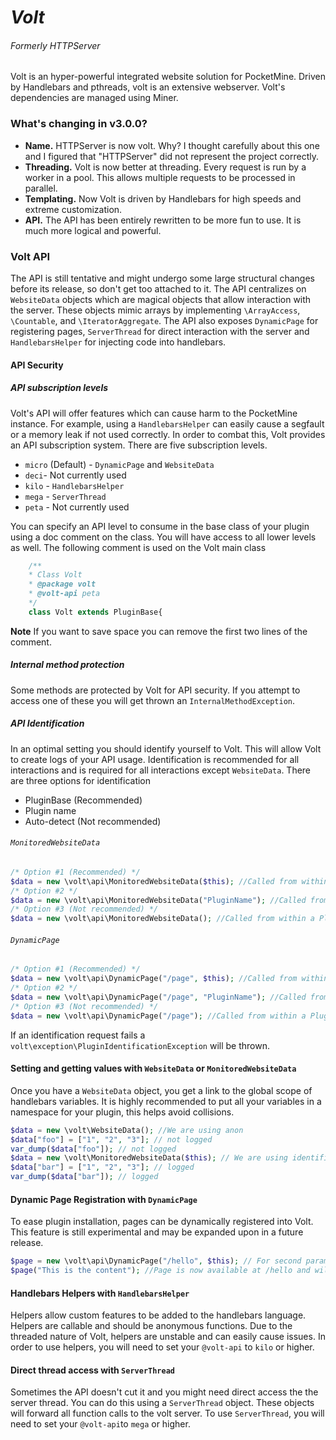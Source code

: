 ***Volt***
====
###### Formerly HTTPServer

Volt is an hyper-powerful integrated website solution for PocketMine. Driven by Handlebars and pthreads, volt is an extensive webserver. Volt's dependencies are managed using Miner.

### What's changing in v3.0.0?
* **Name.** HTTPServer is now volt. Why? I thought carefully about this one and I figured that "HTTPServer" did not represent the project correctly.
* **Threading.** Volt is now better at threading. Every request is run by a worker in a pool. This allows multiple requests to be processed in parallel.
* **Templating.** Now Volt is driven by Handlebars for high speeds and extreme customization.
* **API.** The API has been entirely rewritten to be more fun to use. It is much more logical and powerful.

### Volt API
The API is still tentative and might undergo some large structural changes before its release, so don't get too attached to it. The API centralizes on `WebsiteData` objects which are magical objects that allow interaction with the server. These objects mimic arrays by implementing `\ArrayAccess`, `\Countable`, and `\IteratorAggregate`. The API also exposes `DynamicPage` for registering pages, `ServerThread` for direct interaction with the server and `HandlebarsHelper` for injecting code into handlebars.

#### API Security
##### API subscription levels
Volt's API will offer features which can cause harm to the PocketMine instance. For example, using a `HandlebarsHelper` can easily cause a segfault or a memory leak if not used correctly. In order to combat this, Volt provides an API subscription system. There are five subscription levels.
* `micro` (Default) - `DynamicPage` and `WebsiteData`
* `deci`- Not currently used
* `kilo` - `HandlebarsHelper`
* `mega` - `ServerThread`
* `peta` - Not currently used

You can specify an API level to consume in the base class of your plugin using a doc comment on the class. You will have access to all lower levels as well. The following comment is used on the Volt main class
```php
    /**
    * Class Volt
    * @package volt
    * @volt-api peta
    */
    class Volt extends PluginBase{
```
**Note** If you want to save space you can remove the first two lines of the comment.

##### Internal method protection
Some methods are protected by Volt for API security. If you attempt to access one of these you will get thrown an `InternalMethodException`.

##### API Identification
In an optimal setting you should identify yourself to Volt. This will allow Volt to create logs of your API usage. Identification is recommended for all interactions and is required for all interactions except `WebsiteData`. There are three options for identification
* PluginBase (Recommended)
* Plugin name
* Auto-detect (Not recommended)

###### `MonitoredWebsiteData`
```php
/* Option #1 (Recommended) */
$data = new \volt\api\MonitoredWebsiteData($this); //Called from within a PluginBase
/* Option #2 */
$data = new \volt\api\MonitoredWebsiteData("PluginName"); //Called from anywhere
/* Option #3 (Not recommended) */
$data = new \volt\api\MonitoredWebsiteData(); //Called from within a PluginBase, and requires class name to equal plugin name
```
###### `DynamicPage`
```php
/* Option #1 (Recommended) */
$data = new \volt\api\DynamicPage("/page", $this); //Called from within a PluginBase
/* Option #2 */
$data = new \volt\api\DynamicPage("/page", "PluginName"); //Called from anywhere
/* Option #3 (Not recommended) */
$data = new \volt\api\DynamicPage("/page"); //Called from within a PluginBase, and requires class name to equal plugin name
```

If an identification request fails a `volt\exception\PluginIdentificationException` will be thrown.

#### Setting and getting values with `WebsiteData` or `MonitoredWebsiteData`
Once you have a `WebsiteData` object, you get a link to the global scope of handlebars variables. It is highly recommended to put all your variables in a namespace for your plugin, this helps avoid collisions.
```php
$data = new \volt\WebsiteData(); //We are using anon
$data["foo"] = ["1", "2", "3"]; // not logged
var_dump($data["foo"]); // not logged
$data = new \volt\MonitoredWebsiteData($this); // We are using identified, $this is a \pocketmine\plugin\Plugin
$data["bar"] = ["1", "2", "3"]; // logged
var_dump($data["bar"]); // logged
```

#### Dynamic Page Registration with `DynamicPage`
To ease plugin installation, pages can be dynamically registered into Volt. This feature is still experimental and may be expanded upon in a future release.
```php
$page = new \volt\api\DynamicPage("/hello", $this); // For second param see identified.
$page("This is the content"); //Page is now available at /hello and will display "This is the content"
```

#### Handlebars Helpers with `HandlebarsHelper`
Helpers allow custom features to be added to the handlebars language. Helpers are callable and should be anonymous functions. Due to the threaded nature of Volt, helpers are unstable and can easily cause issues. In order to use helpers, you will need to set your `@volt-api` to `kilo` or higher.

#### Direct thread access with `ServerThread`
Sometimes the API doesn't cut it and you might need direct access the the server thread. You can do this using a `ServerThread` object. These objects will forward all function calls to the volt server. To use `ServerThread`, you will need to set your `@volt-api`to `mega` or higher.